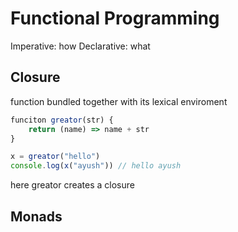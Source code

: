 # Functional Programming

Imperative: how
Declarative: what

## Closure

function bundled together with its lexical enviroment

```js
funciton greator(str) {
    return (name) => name + str
}

x = greator("hello")
console.log(x("ayush")) // hello ayush
```

here greator creates a closure

## Monads


